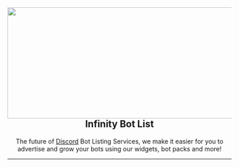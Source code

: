 <h2 align='center'>
  <img src="https://pbs.twimg.com/profile_banners/1365471907001237510/1653174132/1500x500" height='250px' width='1500px' />
  <br> 
  Infinity Bot List
</h2>
<p align="center">
The future of <a href="https://discord.com">Discord</a> Bot Listing Services, we make it easier for you to advertise and grow your bots using our widgets, bot packs and more!
</p>

<hr>
